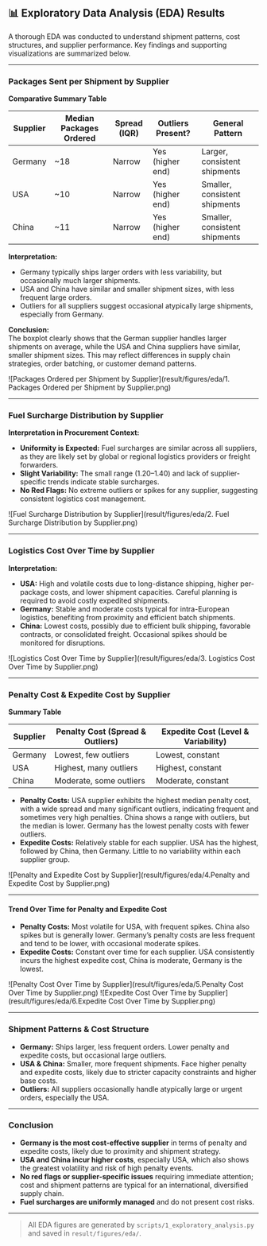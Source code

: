 ## 📊 Exploratory Data Analysis (EDA) Results

A thorough EDA was conducted to understand shipment patterns, cost structures, and supplier performance. Key findings and supporting visualizations are summarized below.

---

### **Packages Sent per Shipment by Supplier**

**Comparative Summary Table**

| Supplier | Median Packages Ordered | Spread (IQR) | Outliers Present? | General Pattern                  |
|----------|------------------------|--------------|-------------------|----------------------------------|
| Germany  | ~18                    | Narrow       | Yes (higher end)  | Larger, consistent shipments     |
| USA      | ~10                    | Narrow       | Yes (higher end)  | Smaller, consistent shipments    |
| China    | ~11                    | Narrow       | Yes (higher end)  | Smaller, consistent shipments    |

**Interpretation:**  
- Germany typically ships larger orders with less variability, but occasionally much larger shipments.
- USA and China have similar and smaller shipment sizes, with less frequent large orders.
- Outliers for all suppliers suggest occasional atypically large shipments, especially from Germany.

**Conclusion:**  
The boxplot clearly shows that the German supplier handles larger shipments on average, while the USA and China suppliers have similar, smaller shipment sizes. This may reflect differences in supply chain strategies, order batching, or customer demand patterns.

![Packages Ordered per Shipment by Supplier](result/figures/eda/1. Packages Ordered per Shipment by Supplier.png)

---

### **Fuel Surcharge Distribution by Supplier**

**Interpretation in Procurement Context:**  
- **Uniformity is Expected:** Fuel surcharges are similar across all suppliers, as they are likely set by global or regional logistics providers or freight forwarders.
- **Slight Variability:** The small range (1.20–1.40) and lack of supplier-specific trends indicate stable surcharges.
- **No Red Flags:** No extreme outliers or spikes for any supplier, suggesting consistent logistics cost management.

![Fuel Surcharge Distribution by Supplier](result/figures/eda/2. Fuel Surcharge Distribution by Supplier.png)

---

### **Logistics Cost Over Time by Supplier**

**Interpretation:**  
- **USA:** High and volatile costs due to long-distance shipping, higher per-package costs, and lower shipment capacities. Careful planning is required to avoid costly expedited shipments.
- **Germany:** Stable and moderate costs typical for intra-European logistics, benefiting from proximity and efficient batch shipments.
- **China:** Lowest costs, possibly due to efficient bulk shipping, favorable contracts, or consolidated freight. Occasional spikes should be monitored for disruptions.

![Logistics Cost Over Time by Supplier](result/figures/eda/3. Logistics Cost Over Time by Supplier.png)

---

### **Penalty Cost & Expedite Cost by Supplier**

**Summary Table**

| Supplier | Penalty Cost (Spread & Outliers) | Expedite Cost (Level & Variability) |
|----------|----------------------------------|-------------------------------------|
| Germany  | Lowest, few outliers             | Lowest, constant                    |
| USA      | Highest, many outliers           | Highest, constant                   |
| China    | Moderate, some outliers          | Moderate, constant                  |

- **Penalty Costs:** USA supplier exhibits the highest median penalty cost, with a wide spread and many significant outliers, indicating frequent and sometimes very high penalties. China shows a range with outliers, but the median is lower. Germany has the lowest penalty costs with fewer outliers.
- **Expedite Costs:** Relatively stable for each supplier. USA has the highest, followed by China, then Germany. Little to no variability within each supplier group.

![Penalty and Expedite Cost by Supplier](result/figures/eda/4.Penalty and Expedite Cost by Supplier.png)

---

#### **Trend Over Time for Penalty and Expedite Cost**
- **Penalty Costs:** Most volatile for USA, with frequent spikes. China also spikes but is generally lower. Germany’s penalty costs are less frequent and tend to be lower, with occasional moderate spikes.
- **Expedite Costs:** Constant over time for each supplier. USA consistently incurs the highest expedite cost, China is moderate, Germany is the lowest.

![Penalty Cost Over Time by Supplier](result/figures/eda/5.Penalty Cost Over Time by Supplier.png)
![Expedite Cost Over Time by Supplier](result/figures/eda/6.Expedite Cost Over Time by Supplier.png)

---

### **Shipment Patterns & Cost Structure**

- **Germany:** Ships larger, less frequent orders. Lower penalty and expedite costs, but occasional large outliers.
- **USA & China:** Smaller, more frequent shipments. Face higher penalty and expedite costs, likely due to stricter capacity constraints and higher base costs.
- **Outliers:** All suppliers occasionally handle atypically large or urgent orders, especially the USA.

---

### **Conclusion**

- **Germany is the most cost-effective supplier** in terms of penalty and expedite costs, likely due to proximity and shipment strategy.
- **USA and China incur higher costs**, especially USA, which also shows the greatest volatility and risk of high penalty events.
- **No red flags or supplier-specific issues** requiring immediate attention; cost and shipment patterns are typical for an international, diversified supply chain.
- **Fuel surcharges are uniformly managed** and do not present cost risks.

---

> All EDA figures are generated by `scripts/1_exploratory_analysis.py` and saved in `result/figures/eda/`.
